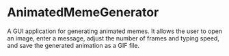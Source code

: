 # AnimatedMemeGenerator
A GUI application for generating animated memes. It allows the user to open an image, enter a message, adjust the number of frames and typing speed, and save the generated animation as a GIF file.
